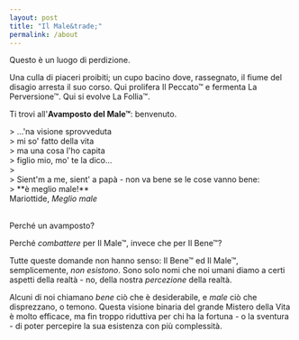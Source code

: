 ```yaml
---
layout: post
title: "Il Male&trade;"
permalink: /about
---
```


Questo è un luogo di perdizione.

Una culla di piaceri proibiti; un cupo bacino dove, rassegnato, il fiume del disagio arresta il suo corso. Qui prolifera Il Peccato&trade; e fermenta La Perversione&trade;. Qui si evolve La Follia&trade;.

Ti trovi all'**Avamposto del Male&trade;**: benvenuto.

<link rel="stylesheet" type="text/css" href="../_pages/quote.css">
> ...'na visione sprovveduta <br>
> mi so' fatto della vita <br>
> ma una cosa l'ho capita <br>
> figlio mio, mo' te la dico... <br>
> <br>
> Sient'm a me, sient' a papà - non va bene se le cose vanno bene: <br>
> **è meglio male!**
<div class="author">Mariottide, <cite>Meglio male</cite> </div>
<br>

Perché un avamposto?

Perché *combattere* per Il Male&trade;, invece che per Il Bene&trade;?


Tutte queste domande non hanno senso: Il Bene&trade; ed Il Male&trade;, semplicemente, *non esistono*. Sono solo nomi che noi umani diamo a certi aspetti della realtà - no, della nostra *percezione* della realtà.

Alcuni di noi chiamano *bene* ciò che è desiderabile, e *male* ciò che disprezzano, o temono. Questa visione binaria del grande Mistero della Vita è molto efficace, ma fin troppo riduttiva per chi ha la fortuna - o la sventura - di poter percepire la sua esistenza con più complessità.
